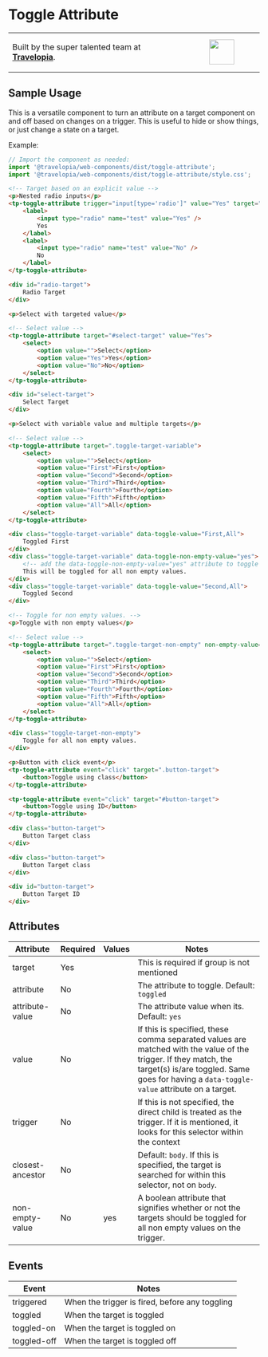 # Toggle Attribute

<table width="100%">
	<tr>
		<td align="left" width="70%">
        <p>Built by the super talented team at <strong><a href="https://www.travelopia.com/work-with-us/">Travelopia</a></strong>.</p>
		</td>
		<td align="center" width="30%">
			<img src="https://www.travelopia.com/wp-content/themes/travelopia/assets/svg/logo-travelopia-circle.svg" width="50" />
		</td>
	</tr>
</table>

## Sample Usage

This is a versatile component to turn an attribute on a target component on and off based on changes on a trigger. This is useful to hide or show things, or just change a state on a target.

Example:

```js
// Import the component as needed:
import '@travelopia/web-components/dist/toggle-attribute';
import '@travelopia/web-components/dist/toggle-attribute/style.css';
```

```html
<!-- Target based on an explicit value -->
<p>Nested radio inputs</p>
<tp-toggle-attribute trigger="input[type='radio']" value="Yes" target="#radio-target">
	<label>
		<input type="radio" name="test" value="Yes" />
		Yes
	</label>
	<label>
		<input type="radio" name="test" value="No" />
		No
	</label>
</tp-toggle-attribute>

<div id="radio-target">
	Radio Target
</div>

<p>Select with targeted value</p>

<!-- Select value -->
<tp-toggle-attribute target="#select-target" value="Yes">
	<select>
		<option value="">Select</option>
		<option value="Yes">Yes</option>
		<option value="No">No</option>
	</select>
</tp-toggle-attribute>

<div id="select-target">
	Select Target
</div>

<p>Select with variable value and multiple targets</p>

<!-- Select value -->
<tp-toggle-attribute target=".toggle-target-variable">
	<select>
		<option value="">Select</option>
		<option value="First">First</option>
		<option value="Second">Second</option>
		<option value="Third">Third</option>
		<option value="Fourth">Fourth</option>
		<option value="Fifth">Fifth</option>
		<option value="All">All</option>
	</select>
</tp-toggle-attribute>

<div class="toggle-target-variable" data-toggle-value="First,All">
	Toggled First
</div>
<div class="toggle-target-variable" data-toggle-non-empty-value="yes">
	<!-- add the data-toggle-non-empty-value="yes" attribute to toggle on with all non empty values. -->
	This will be toggled for all non empty values.
</div>
<div class="toggle-target-variable" data-toggle-value="Second,All">
	Toggled Second
</div>

<!-- Toggle for non empty values. -->
<p>Toggle with non empty values</p>

<!-- Select value -->
<tp-toggle-attribute target=".toggle-target-non-empty" non-empty-value="yes">
	<select>
		<option value="">Select</option>
		<option value="First">First</option>
		<option value="Second">Second</option>
		<option value="Third">Third</option>
		<option value="Fourth">Fourth</option>
		<option value="Fifth">Fifth</option>
		<option value="All">All</option>
	</select>
</tp-toggle-attribute>

<div class="toggle-target-non-empty">
	Toggle for all non empty values.
</div>

<p>Button with click event</p>
<tp-toggle-attribute event="click" target=".button-target">
	<button>Toggle using class</button>
</tp-toggle-attribute>

<tp-toggle-attribute event="click" target="#button-target">
	<button>Toggle using ID</button>
</tp-toggle-attribute>

<div class="button-target">
	Button Target class
</div>

<div class="button-target">
	Button Target class
</div>

<div id="button-target">
	Button Target ID
</div>
```

## Attributes

| Attribute              | Required | Values                             | Notes                                                                                                                                   |
|------------------------|----------|------------------------------------|-----------------------------------------------------------------------------------------------------------------------------------------|
| target                 | Yes      | <selector or the target>           | This is required if group is not mentioned                                                                                              |
| attribute              | No       | <attribute key>                    | The attribute to toggle. Default: `toggled`                                                                                             |
| attribute-value        | No       | <attribute value>                  | The attribute value when its. Default: `yes`                                                                                            |
| value                  | No       | <comma separated values to match>  | If this is specified, these comma separated values are matched with the value of the trigger. If they match, the target(s) is/are toggled. Same goes for having a `data-toggle-value` attribute on a target.                                                                                                                                                                                   |
| trigger                | No       | <selector of the trigger>          | If this is not specified, the direct child is treated as the trigger. If it is mentioned, it looks for this selector within the context |
| closest-ancestor       | No       | <selector of the closest ancestor> | Default: `body`. If this is specified, the target is searched for within this selector, not on `body`.                                  |
| non-empty-value        | No       | yes                                | A boolean attribute that signifies whether or not the targets should be toggled for all non empty values on the trigger.

## Events

| Event       | Notes                                          |
|-------------|------------------------------------------------|
| triggered   | When the trigger is fired, before any toggling |
| toggled     | When the target is toggled                     |
| toggled-on  | When the target is toggled on                  |
| toggled-off | When the target is toggled off                 |

